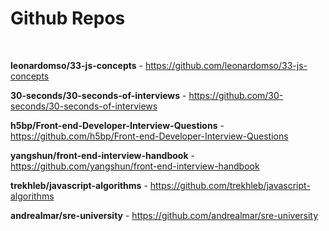 # Github Repos

&nbsp;

**leonardomso/33-js-concepts** - https://github.com/leonardomso/33-js-concepts

**30-seconds/30-seconds-of-interviews** - https://github.com/30-seconds/30-seconds-of-interviews

**h5bp/Front-end-Developer-Interview-Questions** - https://github.com/h5bp/Front-end-Developer-Interview-Questions

**yangshun/front-end-interview-handbook** - https://github.com/yangshun/front-end-interview-handbook

**trekhleb/javascript-algorithms** - https://github.com/trekhleb/javascript-algorithms

**andrealmar/sre-university** - https://github.com/andrealmar/sre-university
